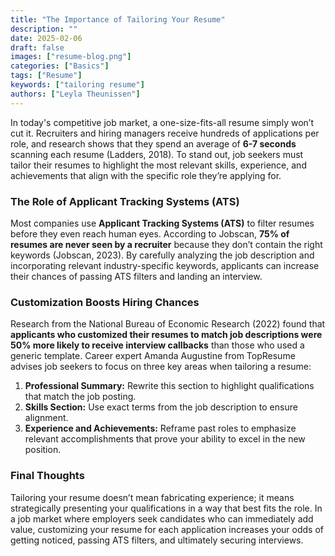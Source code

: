```yaml
---
title: "The Importance of Tailoring Your Resume"
description: ""
date: 2025-02-06
draft: false
images: ["resume-blog.png"]
categories: ["Basics"]
tags: ["Resume"]
keywords: ["tailoring resume"]
authors: ["Leyla Theunissen"]
---
```


In today's competitive job market, a one-size-fits-all resume simply won’t cut it. Recruiters and hiring managers receive hundreds of applications per role, and research shows that they spend an average of **6-7 seconds** scanning each resume (Ladders, 2018). To stand out, job seekers must tailor their resumes to highlight the most relevant skills, experience, and achievements that align with the specific role they’re applying for.  

### The Role of Applicant Tracking Systems (ATS)  

Most companies use **Applicant Tracking Systems (ATS)** to filter resumes before they even reach human eyes. According to Jobscan, **75% of resumes are never seen by a recruiter** because they don’t contain the right keywords (Jobscan, 2023). By carefully analyzing the job description and incorporating relevant industry-specific keywords, applicants can increase their chances of passing ATS filters and landing an interview.  

### Customization Boosts Hiring Chances  

Research from the National Bureau of Economic Research (2022) found that **applicants who customized their resumes to match job descriptions were 50% more likely to receive interview callbacks** than those who used a generic template. Career expert Amanda Augustine from TopResume advises job seekers to focus on three key areas when tailoring a resume:  

1. **Professional Summary:** Rewrite this section to highlight qualifications that match the job posting.  
2. **Skills Section:** Use exact terms from the job description to ensure alignment.  
3. **Experience and Achievements:** Reframe past roles to emphasize relevant accomplishments that prove your ability to excel in the new position.  

### Final Thoughts  

Tailoring your resume doesn’t mean fabricating experience; it means strategically presenting your qualifications in a way that best fits the role. In a job market where employers seek candidates who can immediately add value, customizing your resume for each application increases your odds of getting noticed, passing ATS filters, and ultimately securing interviews.  
